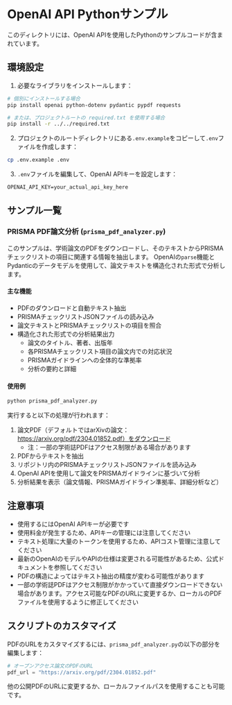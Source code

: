 # OpenAI API Pythonサンプル

このディレクトリには、OpenAI APIを使用したPythonのサンプルコードが含まれています。

## 環境設定

1. 必要なライブラリをインストールします：

```bash
# 個別にインストールする場合
pip install openai python-dotenv pydantic pypdf requests

# または、プロジェクトルートの required.txt を使用する場合
pip install -r ../../required.txt
```

2. プロジェクトのルートディレクトリにある`.env.example`をコピーして`.env`ファイルを作成します：

```bash
cp .env.example .env
```

3. `.env`ファイルを編集して、OpenAI APIキーを設定します：

```
OPENAI_API_KEY=your_actual_api_key_here
```

## サンプル一覧

### PRISMA PDF論文分析 (`prisma_pdf_analyzer.py`)

このサンプルは、学術論文のPDFをダウンロードし、そのテキストからPRISMAチェックリストの項目に関連する情報を抽出します。
OpenAIの`parse`機能とPydanticのデータモデルを使用して、論文テキストを構造化された形式で分析します。

#### 主な機能

- PDFのダウンロードと自動テキスト抽出
- PRISMAチェックリストJSONファイルの読み込み
- 論文テキストとPRISMAチェックリストの項目を照合
- 構造化された形式での分析結果出力
  - 論文のタイトル、著者、出版年
  - 各PRISMAチェックリスト項目の論文内での対応状況
  - PRISMAガイドラインへの全体的な準拠率
  - 分析の要約と詳細

#### 使用例

```bash
python prisma_pdf_analyzer.py
```

実行すると以下の処理が行われます：
1. 論文PDF（デフォルトではarXivの論文：https://arxiv.org/pdf/2304.01852.pdf）をダウンロード
   * 注：一部の学術誌PDFはアクセス制限がある場合があります
2. PDFからテキストを抽出
3. リポジトリ内のPRISMAチェックリストJSONファイルを読み込み
4. OpenAI APIを使用して論文をPRISMAガイドラインに基づいて分析
5. 分析結果を表示（論文情報、PRISMAガイドライン準拠率、詳細分析など）

## 注意事項

- 使用するにはOpenAI APIキーが必要です
- 使用料金が発生するため、APIキーの管理には注意してください
- テキスト処理に大量のトークンを使用するため、APIコスト管理に注意してください
- 最新のOpenAIのモデルやAPIの仕様は変更される可能性があるため、公式ドキュメントを参照してください
- PDFの構造によってはテキスト抽出の精度が変わる可能性があります
- 一部の学術誌PDFはアクセス制限がかかっていて直接ダウンロードできない場合があります。アクセス可能なPDFのURLに変更するか、ローカルのPDFファイルを使用するように修正してください

## スクリプトのカスタマイズ

PDFのURLをカスタマイズするには、`prisma_pdf_analyzer.py`の以下の部分を編集します：

```python
# オープンアクセス論文のPDFのURL
pdf_url = "https://arxiv.org/pdf/2304.01852.pdf"
```

他の公開PDFのURLに変更するか、ローカルファイルパスを使用することも可能です。
